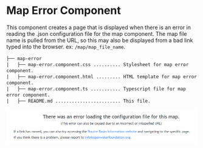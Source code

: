 # Map Error Component #

This component creates a page that is displayed when there is an error in reading the .json configuration file for the map component. The map file name is pulled from the URL, so this may also be displayed from a bad link typed into the browser. ex: `/map/map_file_name`. 

```
├── map-error
|   ├── map-error.component.css .......... Stylesheet for map error component.
|   ├── map-error.component.html ......... HTML template for map error component.
|   ├── map-error.component.ts ........... Typescript file for map error component.
|   ├── README.md ........................ This file.
```

![error](../../../../../doc/images/error.png)


